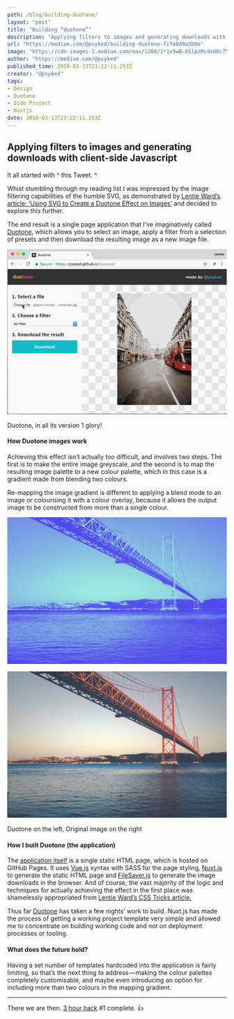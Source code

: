 ```yaml
---
path: /blog/building-duotone/
layout: "post"
title: "Building “duotone”"
description: "Applying filters to images and generating downloads with client-side Javascript"
url: "https://medium.com/@psyked/building-duotone-fc7e0d9a3b9e"
image: "https://cdn-images-1.medium.com/max/1200/1*1v5wB-0SlpzMcdxODc75Fw.png"
author: "https://medium.com/@psyked"
published_time: 2018-03-13T23:22:11.253Z
creator: "@psyked"
tags:
- Design
- Duotone
- Side Project
- Nuxtjs
date: 2018-03-13T23:22:11.253Z
---
```


## Applying filters to images and generating downloads with client-side Javascript

It all started with ^ this Tweet. ^

Whist stumbling through my reading list I was impressed by the image filtering capabilities of the humble SVG, as demonstrated by [Lentie Ward’s article: ‘Using SVG to Create a Duotone Effect on Images’](https://css-tricks.com/using-svg-to-create-a-duotone-image-effect/) and decided to explore this further.

The end result is a single page application that I’ve imaginatively called [Duotone](https://psyked.github.io/duotone/), which allows you to select an image, apply a filter from a selection of presets and then download the resulting image as a new image file.

![](1*lE_sbknlxyxnhGpo-iHxfQ.gif)

Duotone, in all its version 1 glory!

#### How Duotone images work

Achieving this effect isn’t actually too difficult, and involves two steps. The first is to make the entire image greyscale, and the second is to map the resulting image palette to a new colour palette, which in this case is a gradient made from blending two colours.

Re-mapping the image gradient is different to applying a blend mode to an image or colourising it with a colour overlay, because it allows the output image to be constructed from more than a single colour.

![](1*1v5wB-0SlpzMcdxODc75Fw.png)

![](1*XLXpP_KYN2bmnlzwwHc1sQ.jpeg)

Duotone on the left, Original image on the right

#### How I built Duotone (the application)

The [application itself](https://psyked.github.io/duotone/) is a single static HTML page, which is hosted on GitHub Pages. It uses [Vue.js](https://vuejs.org/) syntax with SASS for the page styling, [Nuxt.js](https://nuxtjs.org/) to generate the static HTML page and [FileSaver.js](https://github.com/eligrey/FileSaver.js) to generate the image downloads in the browser. And of course, the vast majority of the logic and techniques for actually achieving the effect in the first place was shamelessly appropriated from [Lentie Ward’s CSS Tricks article.](https://css-tricks.com/using-svg-to-create-a-duotone-image-effect/)

Thus far [Duotone](https://psyked.github.io/duotone/) has taken a few nights’ work to build. Nuxt.js has made the process of getting a working project template very simple and allowed me to concentrate on building working code and not on deployment processes or tooling.

#### What does the future hold?

Having a set number of templates hardcoded into the application is fairly limiting, so that’s the next thing to address — making the colour palettes completely customisable, and maybe even introducing an option for including more than two colours in the mapping gradient.

---

There we are then. [3 hour hack](https://medium.com/@psyked/3-hour-hacks-d22772439d04) #1 complete. 👍